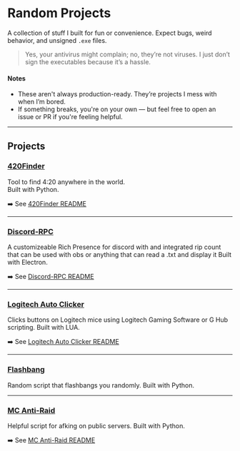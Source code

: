 # Random Projects

A collection of stuff I built for fun or convenience. Expect bugs, weird behavior, and unsigned `.exe` files.

> Yes, your antivirus might complain; no, they’re not viruses. I just don’t sign the executables because it’s a hassle.

#### Notes
- These aren't always production-ready. They’re projects I mess with when I’m bored.
- If something breaks, you're on your own — but feel free to open an issue or PR if you're feeling helpful.
---

## Projects

### [420Finder](./420Finder)
Tool to find 4:20 anywhere in the world.  
 Built with Python.

➡️ See [420Finder README](./420Finder/README.md)

---

### [Discord-RPC](./Discord-RPC)
A customizeable Rich Presence for discord with and integrated rip count that can be used with obs or anything that can read a .txt and display it
 Built with Electron.

➡️ See [Discord-RPC README](./Discord-RPC/README.md)

---

### [Logitech Auto Clicker](./Logitech%20Auto%20Clicker)
Clicks buttons on Logitech mice using Logitech Gaming Software or G Hub scripting.
 Built with LUA.

➡️ See [Logitech Auto Clicker README](./Logitech%20Auto%20Clicker/README.md)

---

### [Flashbang](./Flashbang)
Random script that flashbangs you randomly.
 Built with Python.

---

### [MC Anti-Raid](./MC-Anti-Raid/)
Helpful script for afking on public servers.
 Built with Python.

➡️ See [MC Anti-Raid README](./MC-Anti-Raid/README.md)
